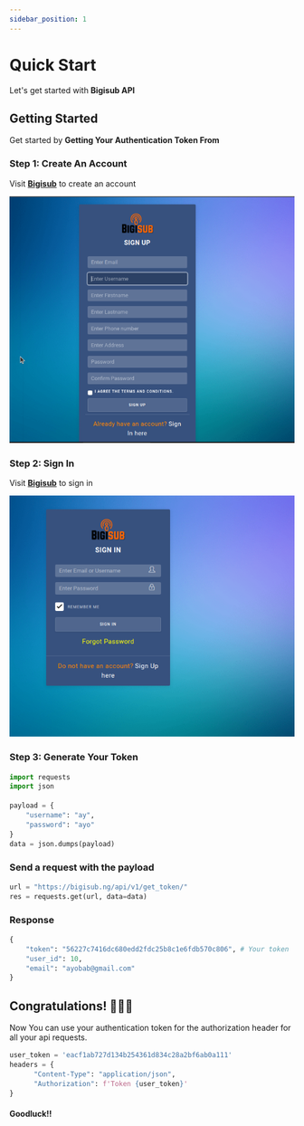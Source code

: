 ```yaml
---
sidebar_position: 1
---
```


# Quick Start

Let's get started with **Bigisub API**

## Getting Started

Get started by **Getting Your Authentication Token From** 


### Step 1: Create An Account

Visit **[Bigisub](https://bigisub.ng/register/)** to create an account

![Signup image](/img/signup_bigi.png)


### Step 2: Sign In 

Visit **[Bigisub](https://bigisub.ng/login/)** to sign in

![Signin image](/img/login_bigi.png)

### Step 3: Generate Your Token


```python
import requests
import json

payload = {
    "username": "ay",
    "password": "ayo"
}
data = json.dumps(payload)
```

### Send a request with the payload

```python
url = "https://bigisub.ng/api/v1/get_token/"
res = requests.get(url, data=data)
```

### Response 

```python
{
    "token": "56227c7416dc680edd2fdc25b8c1e6fdb570c806", # Your token
    "user_id": 10,
    "email": "ayobab@gmail.com"
}
```


## Congratulations! 🎈🎈🎈

Now You can use your authentication token for the authorization header for all your api requests.

```python
user_token = 'eacf1ab727d134b254361d834c28a2bf6ab0a111'
headers = {
      "Content-Type": "application/json",
      "Authorization": f'Token {user_token}'
} 
```

#### Goodluck!!